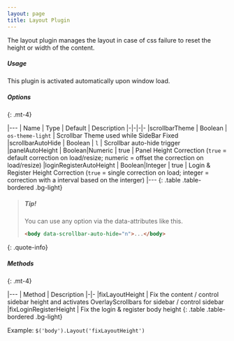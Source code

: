 ```yaml
---
layout: page
title: Layout Plugin
---
```


The layout plugin manages the layout in case of css failure to reset the height or width of the content. 

##### Usage
This plugin is activated automatically upon window load. 

##### Options
{: .mt-4}

|---
| Name | Type | Default | Description
|-|-|-|-
|scrollbarTheme | Boolean | `os-theme-light` | Scrollbar Theme used while SideBar Fixed
|scrollbarAutoHide | Boolean | `l` | Scrollbar auto-hide trigger
|panelAutoHeight | Boolean|Numeric | true | Panel Height Correction (`true` = default correction on load/resize; numeric = offset the correction on load/resize)
|loginRegisterAutoHeight | Boolean|Integer | true | Login & Register Height Correction (`true` = single correction on load; integer = correction with a interval based on the interger)
|---
{: .table .table-bordered .bg-light}

> ##### Tip!
> You can use any option via the data-attributes like this.
> ```html
> <body data-scrollbar-auto-hide="n">...</body>
> ```
{: .quote-info}

##### Methods
{: .mt-4}

|---
| Method | Description
|-|-
|fixLayoutHeight | Fix the content / control sidebar height and activates OverlayScrollbars for sidebar / control sidebar
|fixLoginRegisterHeight | Fix the login & register body height
{: .table .table-bordered .bg-light}

Example: `$('body').Layout('fixLayoutHeight')`
